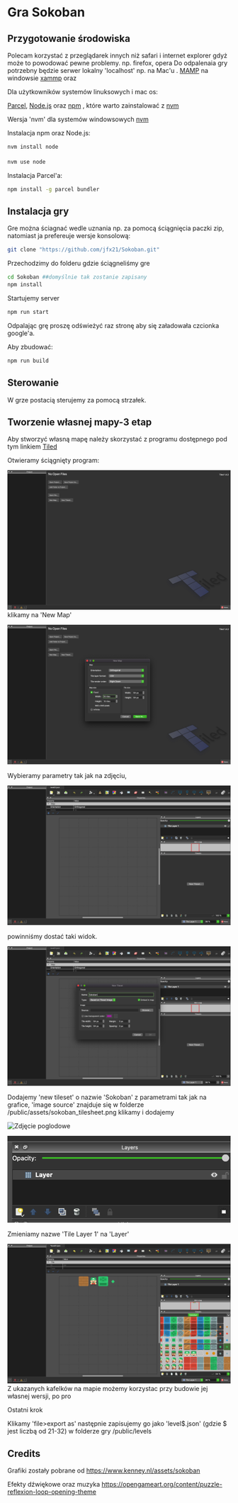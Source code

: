 # Gra Sokoban 


## Przygotowanie środowiska

Polecam korzystać z przeglądarek innych niż safari i internet explorer gdyż może to powodować pewne problemy. np. firefox, opera
Do odpalenaia gry potrzebny będzie serwer lokalny 'localhost' np. na Mac'u . [MAMP](https://www.mamp.info/en/downloads/)
na windowsie [xammp](https://www.apachefriends.org/download.html) oraz 

Dla użytkowników systemów linuksowych i mac os:

[Parcel](https://parceljs.org/), [Node.js](https://github.com/nvm-sh/nvm) oraz [npm](https://www.npmjs.com/) 
, które warto zainstalować z [nvm](https://github.com/nvm-sh/nvm)

Wersja 'nvm' dla systemów windowsowych [nvm](https://github.com/coreybutler/nvm-windows)

Instalacja npm oraz Node.js:
```bash
nvm install node

nvm use node
```
Instalacja Parcel'a:
```bash
npm install -g parcel bundler
```

## Instalacja gry
Gre można ściagnać wedle uznania np. za pomocą ściągnięcia paczki zip,
natomiast ja prefereuje wersje konsolową:

```bash
git clone "https://github.com/jfx21/Sokoban.git"
```
Przechodzimy do folderu gdzie ściągneliśmy gre
```bash
cd Sokoban ##domyślnie tak zostanie zapisany
npm install
```
Startujemy server
```bash
npm run start
```
Odpalając grę proszę odświeżyć raz stronę aby się załadowała czcionka google'a.

Aby zbudować:
```bash
npm run build
```
## Sterowanie
W grze postacią sterujemy za pomocą strzałek.
## Tworzenie własnej mapy-3 etap
Aby stworzyć własną mapę należy skorzystać z programu dostępnego pod tym linkiem [Tiled](https://www.mapeditor.org/)

Otwieramy ściągnięty program:

![I krok](img/4.png?raw=true)
klikamy na 'New Map'

![II krok](img/5.png?raw=true)

Wybieramy parametry tak jak na zdjęciu,

![III krok](img/1.png?raw=true)

powinniśmy dostać taki widok.

![IV krok](img/2.png?raw=true)

Dodajemy 'new tileset' o nazwie 'Sokoban' z parametrami tak jak na grafice, 'image source' znajduje się w folderze 
/public/assets/sokoban_tilesheet.png klikamy i dodajemy

![Zdjęcie poglodowe](https://github.com/jfx21/Sokoban/tree/main/img/3.png?raw=true)

![V krok](img/7.png?raw=true)

Zmieniamy nazwe 'Tile Layer 1' na 'Layer'

![VI krok](img/6.png?raw=true)
Z ukazanych kafelków na mapie możemy korzystac przy budowie jej własnej wersji, po pro

Ostatni krok

Klikamy 'file>export as' następnie zapisujemy go jako 'level$.json' (gdzie $ jest liczbą od 21-32) w folderze gry 
/public/levels


## Credits 
Grafiki zostały pobrane od https://www.kenney.nl/assets/sokoban

Efekty dźwiękowe oraz muzyka 
https://opengameart.org/content/puzzle-reflexion-loop-opening-theme

